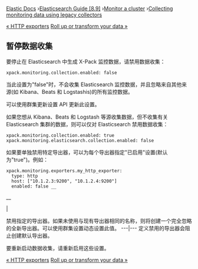 

[Elastic Docs](/guide/) ›[Elasticsearch Guide [8.9]](index.md) ›[Monitor a
cluster](monitor-elasticsearch-cluster.md) ›[Collecting monitoring data
using legacy collectors](collecting-monitoring-data.md)

[« HTTP exporters](http-exporter.md) [Roll up or transform your data
»](data-rollup-transform.md)

## 暂停数据收集

要停止在 Elasticsearch 中生成 X-Pack 监控数据，请禁用数据收集：

    
    
    xpack.monitoring.collection.enabled: false

当此设置为"false"时，不会收集 Elasticsearch 监控数据，并且忽略来自其他来源(如 Kibana、Beats 和 Logstashis)的所有监控数据。

可以使用群集更新设置 API 更新此设置。

如果您想从 Kibana、Beats 和 Logstash 等源收集数据，但不收集有关 Elasticsearch 集群的数据，则可以仅对 Elasticsearch 禁用数据收集：

    
    
    xpack.monitoring.collection.enabled: true
    xpack.monitoring.elasticsearch.collection.enabled: false

如果要单独禁用特定导出器，可以为每个导出器指定"已启用"设置(默认为"true")。例如：

    
    
    xpack.monitoring.exporters.my_http_exporter:
      type: http
      host: ["10.1.2.3:9200", "10.1.2.4:9200"]
      enabled: false __

__

|

禁用指定的导出器。如果未使用与现有导出器相同的名称，则将创建一个完全忽略的全新导出器。可以使用群集设置动态设置此值。   ---|--- 定义禁用的导出器会阻止创建默认导出器。

要重新启动数据收集，请重新启用这些设置。

[« HTTP exporters](http-exporter.md) [Roll up or transform your data
»](data-rollup-transform.md)
